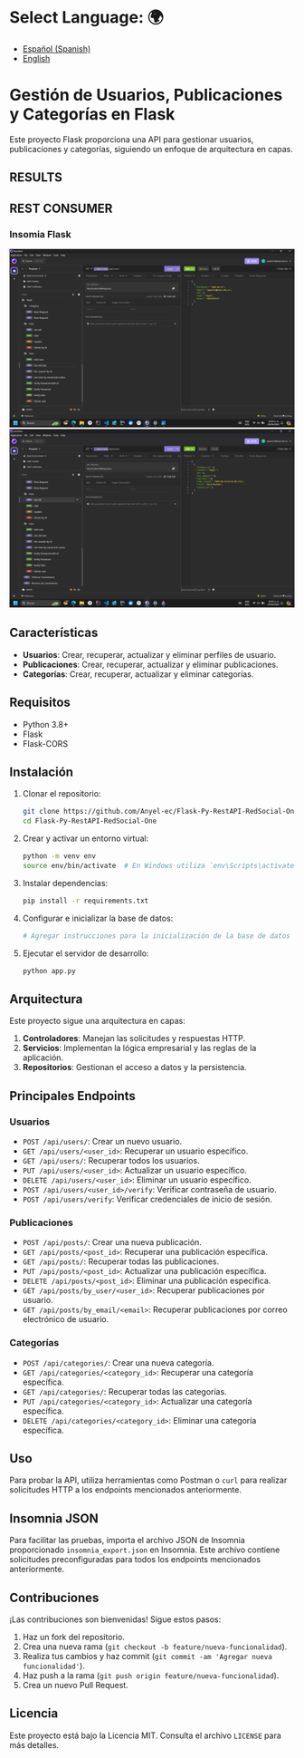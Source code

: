 # **Select Language:** 🌍
- [Español (Spanish)](README-es.md)
- [English](README.md)

# Gestión de Usuarios, Publicaciones y Categorías en Flask

Este proyecto Flask proporciona una API para gestionar usuarios, publicaciones y categorías, siguiendo un enfoque de arquitectura en capas.

## RESULTS
## REST CONSUMER
### Insomia Flask
![Alt text](api_docs/docs.PNG)
![Alt text](api_docs/insomia_flask.PNG)

## Características

- **Usuarios**: Crear, recuperar, actualizar y eliminar perfiles de usuario.
- **Publicaciones**: Crear, recuperar, actualizar y eliminar publicaciones.
- **Categorías**: Crear, recuperar, actualizar y eliminar categorías.

## Requisitos

- Python 3.8+
- Flask
- Flask-CORS

## Instalación

1. Clonar el repositorio:
    ```sh
    git clone https://github.com/Anyel-ec/Flask-Py-RestAPI-RedSocial-One
    cd Flask-Py-RestAPI-RedSocial-One
    ```

2. Crear y activar un entorno virtual:
    ```sh
    python -m venv env
    source env/bin/activate  # En Windows utiliza `env\Scripts\activate`
    ```

3. Instalar dependencias:
    ```sh
    pip install -r requirements.txt
    ```

4. Configurar e inicializar la base de datos:
    ```sh
    # Agregar instrucciones para la inicialización de la base de datos si es aplicable
    ```

5. Ejecutar el servidor de desarrollo:
    ```sh
    python app.py
    ```

## Arquitectura

Este proyecto sigue una arquitectura en capas:

1. **Controladores**: Manejan las solicitudes y respuestas HTTP.
2. **Servicios**: Implementan la lógica empresarial y las reglas de la aplicación.
3. **Repositorios**: Gestionan el acceso a datos y la persistencia.

## Principales Endpoints

### Usuarios

- `POST /api/users/`: Crear un nuevo usuario.
- `GET /api/users/<user_id>`: Recuperar un usuario específico.
- `GET /api/users/`: Recuperar todos los usuarios.
- `PUT /api/users/<user_id>`: Actualizar un usuario específico.
- `DELETE /api/users/<user_id>`: Eliminar un usuario específico.
- `POST /api/users/<user_id>/verify`: Verificar contraseña de usuario.
- `POST /api/users/verify`: Verificar credenciales de inicio de sesión.

### Publicaciones

- `POST /api/posts/`: Crear una nueva publicación.
- `GET /api/posts/<post_id>`: Recuperar una publicación específica.
- `GET /api/posts/`: Recuperar todas las publicaciones.
- `PUT /api/posts/<post_id>`: Actualizar una publicación específica.
- `DELETE /api/posts/<post_id>`: Eliminar una publicación específica.
- `GET /api/posts/by_user/<user_id>`: Recuperar publicaciones por usuario.
- `GET /api/posts/by_email/<email>`: Recuperar publicaciones por correo electrónico de usuario.

### Categorías

- `POST /api/categories/`: Crear una nueva categoría.
- `GET /api/categories/<category_id>`: Recuperar una categoría específica.
- `GET /api/categories/`: Recuperar todas las categorías.
- `PUT /api/categories/<category_id>`: Actualizar una categoría específica.
- `DELETE /api/categories/<category_id>`: Eliminar una categoría específica.

## Uso

Para probar la API, utiliza herramientas como Postman o `curl` para realizar solicitudes HTTP a los endpoints mencionados anteriormente.

## Insomnia JSON

Para facilitar las pruebas, importa el archivo JSON de Insomnia proporcionado `insomnia_export.json` en Insomnia. Este archivo contiene solicitudes preconfiguradas para todos los endpoints mencionados anteriormente.

## Contribuciones

¡Las contribuciones son bienvenidas! Sigue estos pasos:

1. Haz un fork del repositorio.
2. Crea una nueva rama (`git checkout -b feature/nueva-funcionalidad`).
3. Realiza tus cambios y haz commit (`git commit -am 'Agregar nueva funcionalidad'`).
4. Haz push a la rama (`git push origin feature/nueva-funcionalidad`).
5. Crea un nuevo Pull Request.

## Licencia

Este proyecto está bajo la Licencia MIT. Consulta el archivo `LICENSE` para más detalles.
